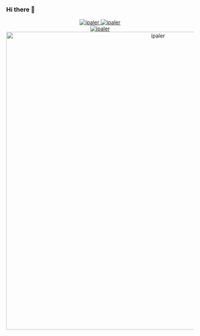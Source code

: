 ### Hi there 👋

<!--
**ipaler/ipaler** is a ✨ _special_ ✨ repository because its `README.md` (this file) appears on your GitHub profile.

Here are some ideas to get you started:

- 🔭 I’m currently working on ...
- 🌱 I’m currently learning ...
- 👯 I’m looking to collaborate on ...
- 🤔 I’m looking for help with ...
- 💬 Ask me about ...
- 📫 How to reach me: ...
- 😄 Pronouns: ...
- ⚡ Fun fact: ...
-->

<div align="center">
    <a href="#">
    <img src="https://github-readme-stats.vercel.app/api?username=ipaler&show_icons=true&hide_border=true&include_all_commits=true&line_height=25&theme=flag-india&locale=cn" alt="ipaler"/>
    </a>
    <a href="#">
    <img src="https://github-readme-stats.vercel.app/api/top-langs?username=ipaler&show_icons=true&hide_border=true&hide_title=true&line_height=25&theme=flag-india&locale=cn&layout=compact" alt="ipaler"/>
    </a>
</div>


<div align="center">
    <a href="#">
    <img src="https://github-readme-streak-stats.herokuapp.com/?user=ipaler&theme=flag-india" alt="ipaler"/>
    </a>
</div>

<!--
[![](https://github-readme-stats.vercel.app/api/pin/?username=ipaler&repo=images&theme=flag-india)](https://github.com/ipaler/images)
[![](https://github-readme-stats.vercel.app/api/pin/?username=ipaler&repo=ipaler.github.io&theme=flag-india)](https://github.com/ipaler/ipaler.github.io)
-->

<div align="center">
    <a href="#">
    <img src="https://github-profile-trophy.vercel.app/?username=ipaler&theme=flag-india" width="800" alt="ipaler"/>
    </a>
</div>
